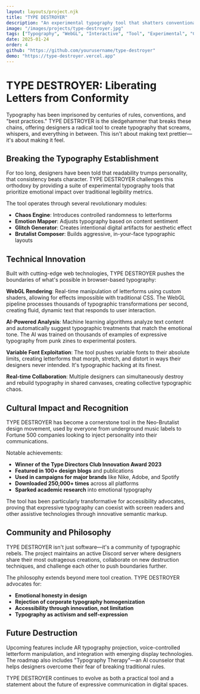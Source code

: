 ```yaml
---
layout: layouts/project.njk
title: "TYPE DESTROYER"
description: "An experimental typography tool that shatters conventional type rules and creates rebellious, expressive letterforms"
image: "/images/projects/type-destroyer.jpg"
tags: ["Typography", "WebGL", "Interactive", "Tool", "Experimental", "Creative"]
date: 2025-01-24
order: 4
github: "https://github.com/yourusername/type-destroyer"
demo: "https://type-destroyer.vercel.app"
---
```


# TYPE DESTROYER: Liberating Letters from Conformity

Typography has been imprisoned by centuries of rules, conventions, and "best practices." TYPE DESTROYER is the sledgehammer that breaks these chains, offering designers a radical tool to create typography that screams, whispers, and everything in between. This isn't about making text prettier—it's about making it feel.

## Breaking the Typography Establishment

For too long, designers have been told that readability trumps personality, that consistency beats character. TYPE DESTROYER challenges this orthodoxy by providing a suite of experimental typography tools that prioritize emotional impact over traditional legibility metrics.

The tool operates through several revolutionary modules:
- **Chaos Engine**: Introduces controlled randomness to letterforms
- **Emotion Mapper**: Adjusts typography based on content sentiment
- **Glitch Generator**: Creates intentional digital artifacts for aesthetic effect
- **Brutalist Composer**: Builds aggressive, in-your-face typographic layouts

## Technical Innovation

Built with cutting-edge web technologies, TYPE DESTROYER pushes the boundaries of what's possible in browser-based typography:

**WebGL Rendering**: Real-time manipulation of letterforms using custom shaders, allowing for effects impossible with traditional CSS. The WebGL pipeline processes thousands of typographic transformations per second, creating fluid, dynamic text that responds to user interaction.

**AI-Powered Analysis**: Machine learning algorithms analyze text content and automatically suggest typographic treatments that match the emotional tone. The AI was trained on thousands of examples of expressive typography from punk zines to experimental posters.

**Variable Font Exploitation**: The tool pushes variable fonts to their absolute limits, creating letterforms that morph, stretch, and distort in ways their designers never intended. It's typographic hacking at its finest.

**Real-time Collaboration**: Multiple designers can simultaneously destroy and rebuild typography in shared canvases, creating collective typographic chaos.

## Cultural Impact and Recognition

TYPE DESTROYER has become a cornerstone tool in the Neo-Brutalist design movement, used by everyone from underground music labels to Fortune 500 companies looking to inject personality into their communications.

Notable achievements:
- **Winner of the Type Directors Club Innovation Award 2023**
- **Featured in 100+ design blogs** and publications
- **Used in campaigns for major brands** like Nike, Adobe, and Spotify
- **Downloaded 250,000+ times** across all platforms
- **Sparked academic research** into emotional typography

The tool has been particularly transformative for accessibility advocates, proving that expressive typography can coexist with screen readers and other assistive technologies through innovative semantic markup.

## Community and Philosophy

TYPE DESTROYER isn't just software—it's a community of typographic rebels. The project maintains an active Discord server where designers share their most outrageous creations, collaborate on new destruction techniques, and challenge each other to push boundaries further.

The philosophy extends beyond mere tool creation. TYPE DESTROYER advocates for:
- **Emotional honesty in design**
- **Rejection of corporate typography homogenization**
- **Accessibility through innovation, not limitation**
- **Typography as activism and self-expression**

## Future Destruction

Upcoming features include AR typography projection, voice-controlled letterform manipulation, and integration with emerging display technologies. The roadmap also includes "Typography Therapy"—an AI counselor that helps designers overcome their fear of breaking traditional rules.

TYPE DESTROYER continues to evolve as both a practical tool and a statement about the future of expressive communication in digital spaces.